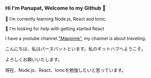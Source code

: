 ### Hi I'm Panupat, Welcome to my Github 👋


🔭 I’m currently learning Node.js, React and Ionic.

🤔 I'm looking for help with getting started React

I have a youtube channel ["Mappime"](https://www.youtube.com/channel/UCpFBCeWV8kbI6fmsrHBRwuw), my channel is about traveling.

こんにちは、私はパーヌパットといます。私のギットハブへようこそ。

よろしくお願いいたします。

現在、Node.js、React、Ionicを勉強したいと思っています。


<!--
**Panupat305/Panupat305** is a ✨ _special_ ✨ repository because its `README.md` (this file) appears on your GitHub profile.

Here are some ideas to get you started:

- 🔭 I’m currently working on ...
- 🌱 I’m currently learning ...
- 👯 I’m looking to collaborate on ...
- 🤔 I’m looking for help with ...
- 💬 Ask me about ...
- 📫 How to reach me: ...
- 😄 Pronouns: ...
- ⚡ Fun fact: ...
-->

